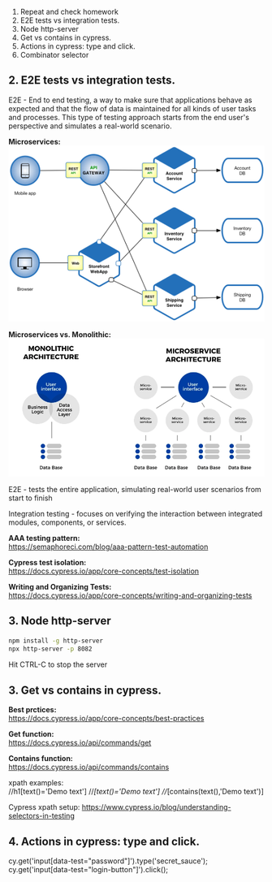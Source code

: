 1. Repeat and check homework
2. E2E tests vs integration tests.
3. Node http-server
4. Get vs contains in cypress.
5. Actions in cypress: type and click.
6. Combinator selector


## 2. E2E tests vs integration tests.

E2E - End to end testing, a way to make sure that applications behave as expected and that the flow of data is maintained for all kinds of user tasks and processes. This type of testing approach starts from the end user's perspective and simulates a real-world scenario.

**Microservices:**  
![](/pictures/microservice_architecture_image.png)

**Microservices vs. Monolithic:**  
![](/pictures/microsevice_monolithic_architecture.png)


E2E - tests the entire application, simulating real-world user scenarios from start to finish
    
Integration testing - focuses on verifying the interaction between integrated modules, components, or services.  

**AAA testing pattern:**  
https://semaphoreci.com/blog/aaa-pattern-test-automation  

**Cypress test isolation:**   
https://docs.cypress.io/app/core-concepts/test-isolation  

**Writing and Organizing Tests:**  
https://docs.cypress.io/app/core-concepts/writing-and-organizing-tests

## 3. Node http-server

```bash
npm install -g http-server
npx http-server -p 8082
``` 
Hit CTRL-C to stop the server

## 3. Get vs contains in cypress.

**Best prctices:**  
https://docs.cypress.io/app/core-concepts/best-practices  

**Get function:**  
https://docs.cypress.io/api/commands/get 

**Contains function:**  
https://docs.cypress.io/api/commands/contains


xpath examples:  
//h1[text()='Demo text']
//*[text()='Demo text']
//*[contains(text(),'Demo text')]

Cypress xpath setup:
https://www.cypress.io/blog/understanding-selectors-in-testing  


## 4. Actions in cypress: type and click.
cy.get('input[data-test="password"]').type('secret_sauce');
cy.get('input[data-test="login-button"]').click();




